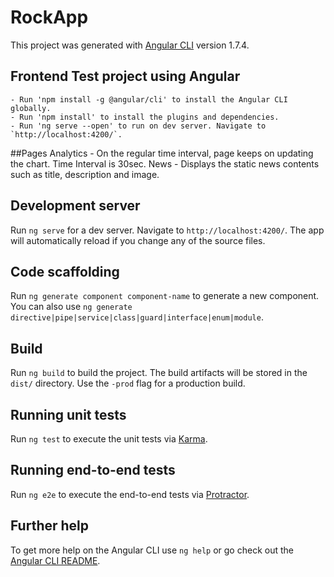# RockApp

This project was generated with [Angular CLI](https://github.com/angular/angular-cli) version 1.7.4.

## Frontend Test project using Angular
    - Run 'npm install -g @angular/cli' to install the Angular CLI globally.
    - Run 'npm install' to install the plugins and dependencies.
    - Run 'ng serve --open' to run on dev server. Navigate to `http://localhost:4200/`. 

##Pages
     Analytics - On the regular time interval, page keeps on updating the chart. Time Interval is 30sec.
     News      - Displays the static news contents such as title, description and image.

## Development server

Run `ng serve` for a dev server. Navigate to `http://localhost:4200/`. The app will automatically reload if you change any of the source files.

## Code scaffolding

Run `ng generate component component-name` to generate a new component. You can also use `ng generate directive|pipe|service|class|guard|interface|enum|module`.

## Build

Run `ng build` to build the project. The build artifacts will be stored in the `dist/` directory. Use the `-prod` flag for a production build.

## Running unit tests

Run `ng test` to execute the unit tests via [Karma](https://karma-runner.github.io).

## Running end-to-end tests

Run `ng e2e` to execute the end-to-end tests via [Protractor](http://www.protractortest.org/).

## Further help

To get more help on the Angular CLI use `ng help` or go check out the [Angular CLI README](https://github.com/angular/angular-cli/blob/master/README.md).

